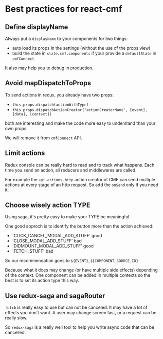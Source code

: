 # Best practices for react-cmf

## Define displayName

Always put a `displayName` to your components for two things:

* auto load its props in the settings (without the use of the props.view)
* build the state in `state.cmf.components` if your provide a `defaultState` in `cmfConnect`

It also may help you to debug in production.

## Avoid mapDispatchToProps

To send actions in redux, you already have two props:

* `this.props.dispatch(actionWithType)`
* `this.props.dispatchActionCreator('actionCreatorName', [event], [data], [context])`

both are interesting and make the code more easy to understand than your own props

We will remove it from `cmfConnect` API.

## Limit actions

Redux console can be really hard to read and to track what happens.
Each time you send an action, all reducers and middlewares are called.

For example the `api.actions.http` action creator of CMF can send multiple
actions at every stage of an http request.
So add the `onSend` only if you need it.

## Choose wisely action TYPE

Using saga, it's pretty easy to make your TYPE be meaningful.

One good approch is to identify the button more than the action achieved:

* 'CLICK_CANCEL_MODAL_ADD_STUFF' good
* 'CLOSE_MODAL_ADD_STUFF' bad
* 'DIDMOUNT_MODAL_ADD_STUFF' good
* 'FETCH_STUFF' bad

So our recommendation goes to `${EVENT}_${COMPONENT_SOURCE_ID}`

Because what it does may change (or have multiple side effects) depending
of the context.
One component can be added in multiple contexts so the best is to set its action type this way.


## Use redux-saga and sagaRouter

`fetch` is really easy to use but can not be canceled. 
It may have a lot of effects you don't want.
A user may change screen fast, or a request can be really slow.

So `redux-saga` is a really well tool to help you write async code that can be cancelled.
